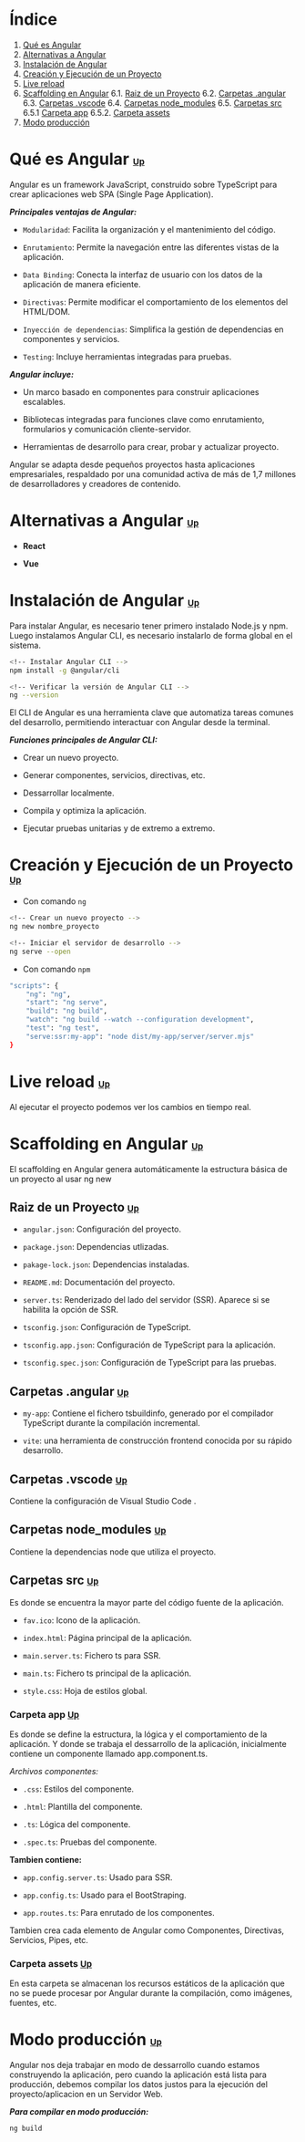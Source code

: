 # Índice
1. [Qué es Angular](#qué-es-angular)
2. [Alternativas a Angular](#alternativas-a-angular)
3. [Instalación de Angular](#instalación-de-angular)
4. [Creación y Ejecución de un Proyecto](#creación-y-ejecución-de-un-proyecto)
5. [Live reload](#live-reload)
6. [Scaffolding en Angular](#scaffolding-en-angular)
    6.1. [Raiz de un Proyecto](#raiz-de-un-proyecto)
    6.2. [Carpetas .angular](#carpetas-angular)
    6.3. [Carpetas .vscode](#carpetas-vscode)
    6.4. [Carpetas node_modules](#carpetas-node_modules)
    6.5. [Carpetas src](#carpetas-src)
        6.5.1 [Carpeta app](#carpeta-app)
        6.5.2. [Carpeta assets](#carpeta-assets)
7. [Modo producción](#modo-producción)


# Qué es Angular <a href="#índice" style="font-size: 15px;">Up</a>
Angular es un framework JavaScript, construido sobre TypeScript para crear aplicaciones web SPA (Single Page Application).

***Principales ventajas de Angular:***

- `Modularidad`: Facilita la organización y el mantenimiento del código.

- `Enrutamiento`: Permite la navegación entre las diferentes vistas de la aplicación.

- `Data Binding`: Conecta la interfaz de usuario con los datos de la aplicación de manera eficiente.

- `Directivas`: Permite modificar el comportamiento de los elementos del HTML/DOM.

- `Inyección de dependencias`: Simplifica la gestión de dependencias en componentes y servicios.

- `Testing`: Incluye herramientas integradas para pruebas.

***Angular incluye:***

- Un marco basado en componentes para construir aplicaciones escalables.

- Bibliotecas integradas para funciones clave como enrutamiento, formularios y comunicación cliente-servidor.

- Herramientas de desarrollo para crear, probar y actualizar proyecto.

Angular se adapta desde pequeños proyectos hasta aplicaciones empresariales, respaldado por una comunidad activa de más de 1,7 millones de desarrolladores y creadores de contenido.

# Alternativas a Angular <a href="#índice" style="font-size: 15px;">Up</a>

 - **React**

 - **Vue**

# Instalación de Angular <a href="#índice" style="font-size: 15px;">Up</a>

Para instalar Angular, es necesario tener primero instalado Node.js y npm. Luego instalamos Angular CLI, es necesario instalarlo de forma global en el sistema. 

```bash
<!-- Instalar Angular CLI -->
npm install -g @angular/cli

<!-- Verificar la versión de Angular CLI -->
ng --version
```

El CLI de Angular es una herramienta clave que automatiza tareas comunes del desarrollo, permitiendo interactuar con Angular desde la terminal.

***Funciones principales de Angular CLI:***

- Crear un nuevo proyecto.

- Generar componentes, servicios, directivas, etc.

- Dessarrollar localmente.

- Compila y optimiza la aplicación.

- Ejecutar pruebas unitarias y de extremo a extremo.

# Creación y Ejecución de un Proyecto <a href="#índice" style="font-size: 15px;">Up</a>

- Con comando `ng`

```bash
<!-- Crear un nuevo proyecto -->
ng new nombre_proyecto

<!-- Iniciar el servidor de desarrollo -->
ng serve --open
```

- Con comando `npm`

```bash
"scripts": {
    "ng": "ng",
    "start": "ng serve",
    "build": "ng build",
    "watch": "ng build --watch --configuration development",
    "test": "ng test",
    "serve:ssr:my-app": "node dist/my-app/server/server.mjs"
}
```

# Live reload <a href="#índice" style="font-size: 15px;">Up</a>
Al ejecutar el proyecto podemos ver los cambios en tiempo real.

# Scaffolding en Angular <a href="#índice" style="font-size: 15px;">Up</a>

El scaffolding en Angular genera automáticamente la estructura básica de un proyecto al usar ng new

## Raiz de un Proyecto <a href="#índice" style="font-size: 15px;">Up</a>

- `angular.json`: Configuración del proyecto.

- `package.json`: Dependencias utlizadas.

- `pakage-lock.json`: Dependencias instaladas.

- `README.md`: Documentación del proyecto.

- `server.ts`: Renderizado del lado del servidor (SSR). Aparece si se habilita la opción de SSR.

- `tsconfig.json`: Configuración de TypeScript.

- `tsconfig.app.json`: Configuración de TypeScript para la aplicación.

- `tsconfig.spec.json`: Configuración de TypeScript para las pruebas.

## Carpetas .angular <a href="#índice" style="font-size: 15px;">Up</a>

- `my-app`: Contiene el fichero tsbuildinfo, generado por el compilador TypeScript durante la compilación incremental. 

- `vite`: una herramienta de construcción frontend conocida por su rápido desarrollo.

## Carpetas .vscode <a href="#índice" style="font-size: 15px;">Up</a>

Contiene la configuración de Visual Studio Code .

## Carpetas node_modules <a href="#índice" style="font-size: 15px;">Up</a>

Contiene la dependencias node que utiliza el proyecto.

## Carpetas src <a href="#índice" style="font-size: 15px;">Up</a>

Es donde se encuentra la mayor parte del código fuente de la aplicación.

- `fav.ico`: Icono de la aplicación.

- `index.html`: Página principal de la aplicación.

- `main.server.ts`: Fichero ts para SSR.

- `main.ts`: Fichero ts principal de la aplicación.

- `style.css`: Hoja de estilos global.

### Carpeta app <a href="#índice" style="font-size: 15px;">Up</a>

Es donde se define la estructura, la lógica y el comportamiento de la aplicación. Y donde se trabaja el dessarrollo de la aplicación, inicialmente contiene un componente llamado app.component.ts. 

*Archivos componentes:*

- `.css`: Estilos del componente.

- `.html`: Plantilla del componente.

- `.ts`: Lógica del componente.

- `.spec.ts`: Pruebas del componente.

**Tambien contiene:**

- `app.config.server.ts`: Usado para SSR.

- `app.config.ts`: Usado para el BootStraping.

- `app.routes.ts`: Para enrutado de los componentes.

Tambien crea cada elemento de Angular como Componentes, Directivas, Servicios, Pipes, etc.

### Carpeta assets <a href="#índice" style="font-size: 15px;">Up</a>

En esta carpeta se almacenan los recursos estáticos de la aplicación que no se puede procesar por Angular durante la compilación, como imágenes, fuentes, etc.

# Modo producción <a href="#índice" style="font-size: 15px;">Up</a>

Angular nos deja trabajar en modo de dessarrollo cuando estamos construyendo la aplicación, pero cuando la aplicación está lista para producción, debemos compilar los datos justos para la ejecución del proyecto/aplicacion en un Servidor Web.

***Para compilar en modo producción:***

```bash
ng build
```